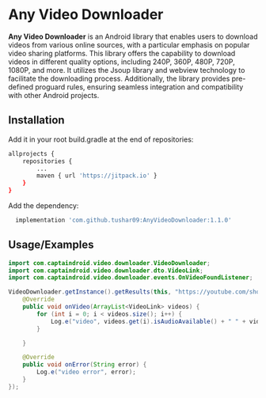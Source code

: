 
# Any Video Downloader

**Any Video Downloader** is an Android library that enables users to download videos from various online sources, with a particular emphasis on popular video sharing platforms. This library offers the capability to download videos in different quality options, including 240P, 360P, 480P, 720P, 1080P, and more. It utilizes the Jsoup library and webview technology to facilitate the downloading process. Additionally, the library provides pre-defined proguard rules, ensuring seamless integration and compatibility with other Android projects.
## Installation

Add it in your root build.gradle at the end of repositories:

```bash
allprojects {
	repositories {
		...
		maven { url 'https://jitpack.io' }
	}
}
```
Add the dependency:

```bash
  implementation 'com.github.tushar09:AnyVideoDownloader:1.1.0'
```

    
## Usage/Examples

```java
import com.captaindroid.video.downloader.VideoDownloader;
import com.captaindroid.video.downloader.dto.VideoLink;
import com.captaindroid.video.downloader.events.OnVideoFoundListener;

VideoDownloader.getInstance().getResults(this, "https://youtube.com/shorts/t-ZCPhewCMk", new OnVideoFoundListener() {
    @Override
    public void onVideo(ArrayList<VideoLink> videos) {
        for (int i = 0; i < videos.size(); i++) {
            Log.e("video", videos.get(i).isAudioAvailable() + " " + videos.get(i).getQuality() + " " + videos.get(i).getUrl());
        }

    }

    @Override
    public void onError(String error) {
        Log.e("video error", error);
    }
});
```

